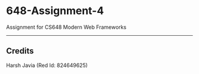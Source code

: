 # 648-Assignment-4
Assignment for CS648 Modern Web Frameworks

---

## Credits
Harsh Javia (Red Id: 824649625)